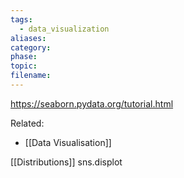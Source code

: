 ```yaml
---
tags:
  - data_visualization
aliases: 
category: 
phase: 
topic: 
filename:
---
```

https://seaborn.pydata.org/tutorial.html

Related:
- [[Data Visualisation]]

[[Distributions]]
sns.displot